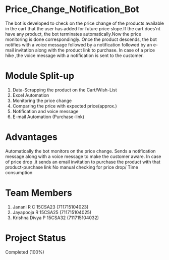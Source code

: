 # Price_Change_Notification_Bot
The bot is developed to check on the price change of the products available in the cart that the user has added for future price slope.If the cart does'nt have any product, the bot terminates automatically.Now the price monitoring is done correspondingly. Once the product descends, the bot notifies with a voice message followed by a notification followed by an e-mail invitation along with the product link to purchase. In case of a price hike ,the voice message with a notification is sent to the customer. 


# Module Split-up
1.	Data-Scrapping the product on the Cart/Wish-List
2.	Excel Automation
3.	Monitoring  the price change
4.  Comparing the price with expected price(approx.)
5.	Notification and voice message
6.	E-mail Automation (Purchase-link)


# Advantages
Automatically the bot monitors on the price change.
Sends a notification message along with a voice message to make the customer aware.
In case of price drop ,it sends an email invitation to purchase the product with that product-purchase link
No manual checking for price drop/ Time consumption


# Team Members
1. Janani R C                   15CSA23 (711715104023)
2. Jayapooja R                  15CSA25 (711715104025)
3. Krishna Divya P              15CSA32 (711715104032)


# Project Status
Completed (100%)
